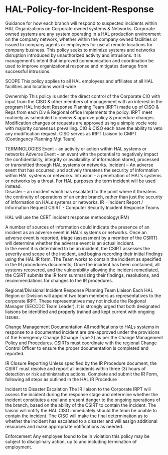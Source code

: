 # HAL-Policy-for-Incident-Response
Guidance for how each branch will respond to suspected incidents within HAL Organizations on Corporate owned systems & Networks.
Corporate owned systems are any system operating in a HAL production environment on the company network, whether within the company owned facilities or issued to company agents or employees for use at remote locations for company business.
This policy seeks to minimize systems and networks disruption introduced by unauthorized activity and intrusions.
It is management’s intent that improved communication and coordination be used to improve organizational response and mitigates damage from successful intrusions. 

SCOPE
This policy applies to all HAL employees and affiliates at all HAL facilities and locations world-wide

Ownership
This policy is under the direct control of the Corporate CIO with input from the CISO & other members of management with an interest in the program
HAL Incident Response Planning Team (IRPT) made up of CISO & Reps from each Div & Regional office Implements the policy.
IRPT meet routinely as scheduled to review & approve policy & procedure changes.
Modification changes or requests are approved using a simple vocie vote with majority consensus prevailing.
CIO & CISO each have the ability to veto any modification request.
CISO serves as IRPT Liaison to CMPT (Contingency Planning Mgt Team)

TERMINOLOGIES
Event - an activity or action within HAL systems or networks
Adverse Event – an event with the potential to negatively impact the confidentiality, integrity or availability of information stored, processed or transmitted through HAL systems or networks. 
Incident – An adverse event that has occurred, and actively threatens the security of information within HAL systems or networks. 
Intrusion – a penetration of HAL’s systems or networks by a threat.  For HAL purposes the term incident will be used instead.  
Disaster – an incident which has escalated to the point where it threatens the continuity of operations of an entire branch, rather than just the security of information on HALs systems or networks. 
IR - Incident Report / Information Request
CSIRT -  Computer Security Incident Response Teams


HAL will use the CERT incident response methodology(IRM)

A number of sources of information could indicate the presence of an incident as an adverse event in HAL’s systems or networks.
Once an adverse event is reported, triage (assessment by a member of the CSIRT) will determine whether the adverse event is an actual incident.  
In the event it is determined to be an incident, the CSIRT assesses the severity and scope of the incident, and begins recording their initial findings using the HAL IR form. 
The Team works to contain the incident as specified in the IR procedures documents;
Once the incident has been contained, all systems recovered, and the vulnerability allowing the incident remediated, the CSIRT submits the IR form summarizing their findings, resolutions, and recommendations for changes to the IR procedures. 
 
 Regional/Divisional Incident Response Planning Team Liaison 
 Each HAL Region or Division will appoint two team members as representatives to the corporate IRPT. 
 These representatives may not include the Regional Manager (SECCDC Team Leader). 
 It is strongly urged that both designated liaisons be identified and properly trained and kept current with ongoing issues. 
 
Change Management Documentation 
All modifications to HALs systems in response to a documented incident are pre-approved under the provisions of the Emergency Change (Change Type 2) as per the Change Management Policy and Procedures.
CSIRTs must coordinate with the regional Change Control Officer to ensure the proper documentation is completed and reported. 

IR Closure Reporting 
Unless specified by the IR Procedure document, the CSIRT must resolve and report all incidents within three (3) hours of detection or risk administrative actions. 
Complete and submit the IR Form, following all steps as outlined in the HAL IR Procedure

Incident to Disaster Escalation 
The IR liaison to the Corporate IRPT will assess the incident during the response stage and determine whether the incident constitutes a real and present danger to the ongoing operations of the branch, based on the ability of the CSIRT to contain the incident. 
The liaison will notify the HAL CISO immediately should the team be unable to contain the incident. 
The CISO will make the final determination as to whether the incident has escalated to a disaster and will assign additional resources and make appropriate notifications as needed. 

Enforcement 
Any employee found to be in violation this policy may be subject to disciplinary action, up to and including termination of employment. 








 
 
